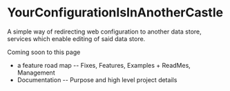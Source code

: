 # YourConfigurationIsInAnotherCastle
A simple way of redirecting web configuration to another data store, services which enable editing of said data store.



Coming soon to this page
- a feature road map
-- Fixes, Features, Examples + ReadMes, Management 
- Documentation
-- Purpose and high level project details
